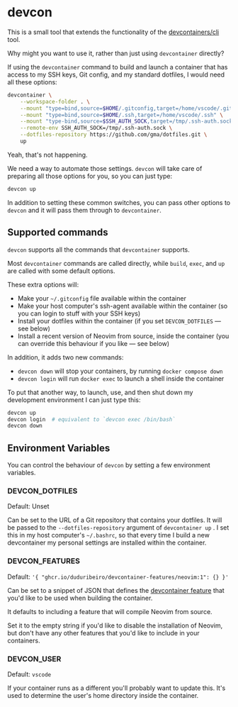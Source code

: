 devcon
======

This is a small tool that extends the functionality of the [devcontainers/cli]
tool.

Why might you want to use it, rather than just using `devcontainer` directly?

If using the `devcontainer` command to build and launch a container that has
access to my SSH keys, Git config, and my standard dotfiles, I would need all
these options:

```sh
devcontainer \
    --workspace-folder . \
    --mount "type=bind,source=$HOME/.gitconfig,target=/home/vscode/.gitconfig" \
    --mount "type=bind,source=$HOME/.ssh,target=/home/vscode/.ssh" \
    --mount "type-bind,source=$SSH_AUTH_SOCK,target=/tmp/.ssh-auth.sock" \
    --remote-env SSH_AUTH_SOCK=/tmp/.ssh-auth.sock \
    --dotfiles-repository https://github.com/gma/dotfiles.git \
    up
```

Yeah, that's not happening.

We need a way to automate those settings. `devcon` will take care of preparing
all those options for you, so you can just type:

```sh
devcon up
```

In addition to setting these common switches, you can pass other options to
`devcon` and it will pass them through to `devcontainer`.

## Supported commands

`devcon` supports all the commands that `devcontainer` supports.

Most `devcontainer` commands are called directly, while `build`, `exec`, and
`up` are called with some default options.

These extra options will:

- Make your `~/.gitconfig` file available within the container
- Make your host computer's ssh-agent available within the container (so you
  can login to stuff with your SSH keys)
- Install your dotfiles within the container (if you set `DEVCON_DOTFILES` —
  see below)
- Install a recent version of Neovim from source, inside the container (you can
  override this behaviour if you like — see below)

In addition, it adds two new commands:

- `devcon down` will stop your containers, by running `docker compose down`
- `devcon login` will run `docker exec` to launch a shell inside the container

To put that another way, to launch, use, and then shut down my development
environment I can just type this:

```sh
devcon up
devcon login  # equivalent to `devcon exec /bin/bash`
devcon down
```

Environment Variables
---------------------

You can control the behaviour of `devcon` by setting a few environment
variables.

### DEVCON_DOTFILES

Default: Unset

Can be set to the URL of a Git repository that contains your dotfiles. It will
be passed to the `--dotfiles-repository` argument of `devcontainer up` . I set
this in my host computer's `~/.bashrc`, so that every time I build a new
devcontainer my personal settings are installed within the container.

### DEVCON_FEATURES

Default: `'{ "ghcr.io/duduribeiro/devcontainer-features/neovim:1": {} }'`

Can be set to a snippet of JSON that defines the [devcontainer feature] that
you'd like to be used when building the container.

It defaults to including a feature that will compile Neovim from source.

Set it to the empty string if you'd like to disable the installation of Neovim,
but don't have any other features that you'd like to include in your
containers.

### DEVCON_USER

Default: `vscode`

If your container runs as a different you'll probably want to update this. It's
used to determine the user's home directory inside the container.

[devcontainers/cli]: https://github.com/devcontainers/cli
[devcontainer feature]: https://containers.dev/features
